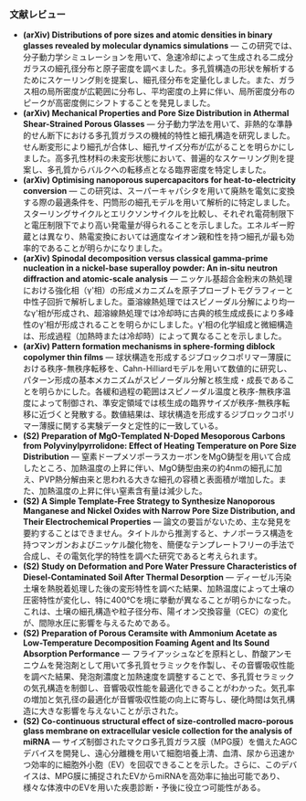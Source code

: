 ### 文献レビュー
- **(arXiv) Distributions of pore sizes and atomic densities in binary glasses revealed by molecular dynamics simulations** — この研究では、分子動力学シミュレーションを用いて、急速冷却によって生成される二成分ガラスの細孔径分布と原子密度を調べました。多孔質構造の形状を解析するためにスケーリング則を提案し、細孔径分布を定量化しました。また、ガラス相の局所密度が広範囲に分布し、平均密度の上昇に伴い、局所密度分布のピークが高密度側にシフトすることを発見しました。
- **(arXiv) Mechanical Properties and Pore Size Distribution in Athermal Shear-Strained Porous Glasses** — 分子動力学法を用いて、非熱的な準静的せん断下における多孔質ガラスの機械的特性と細孔構造を研究しました。せん断変形により細孔が合体し、細孔サイズ分布が広がることを明らかにしました。高多孔性材料の未変形状態において、普遍的なスケーリング則を提案し、多孔質からバルクへの転移点となる臨界密度を特定しました。
- **(arXiv) Optimising nanoporous supercapacitors for heat-to-electricity conversion** — この研究は、スーパーキャパシタを用いて廃熱を電気に変換する際の最適条件を、円筒形の細孔モデルを用いて解析的に特定しました。スターリングサイクルとエリクソンサイクルを比較し、それぞれ電荷制限下と電圧制限下でより高い発電量が得られることを示しました。エネルギー貯蔵とは異なり、熱電変換においては適度なイオン親和性を持つ細孔が最も効率的であることが明らかになりました。
- **(arXiv) Spinodal decomposition versus classical gamma-prime nucleation in a nickel-base superalloy powder: An in-situ neutron diffraction and atomic-scale analysis** — ニッケル基超合金粉末の熱処理における強化相（γ'相）の形成メカニズムを原子プローブトモグラフィーと中性子回折で解析しました。亜溶線熱処理ではスピノーダル分解により均一なγ'相が形成され、超溶線熱処理では冷却時に古典的核生成成長により多峰性のγ'相が形成されることを明らかにしました。γ'相の化学組成と微細構造は、形成過程（加熱時または冷却時）によって異なることを示しました。
- **(arXiv) Pattern formation mechanisms in sphere-forming diblock copolymer thin films** — 球状構造を形成するジブロックコポリマー薄膜における秩序-無秩序転移を、Cahn-Hilliardモデルを用いて数値的に研究し、パターン形成の基本メカニズムがスピノーダル分解と核生成・成長であることを明らかにした。各緩和過程の範囲はスピノーダル温度と秩序-無秩序温度によって制御され、準安定領域では核生成の臨界サイズが秩序-無秩序転移に近づくと発散する。数値結果は、球状構造を形成するジブロックコポリマー薄膜に関する実験データと定性的に一致している。
- **(S2) Preparation of MgO-Templated N-Doped Mesoporous Carbons from Polyvinylpyrrolidone: Effect of Heating Temperature on Pore Size Distribution** — 窒素ドープメソポーラスカーボンをMgO鋳型を用いて合成したところ、加熱温度の上昇に伴い、MgO鋳型由来の約4nmの細孔に加え、PVP熱分解由来と思われる大きな細孔の容積と表面積が増加した。また、加熱温度の上昇に伴い窒素含有量は減少した。
- **(S2) A Simple Template‐Free Strategy to Synthesize Nanoporous Manganese and Nickel Oxides with Narrow Pore Size Distribution, and Their Electrochemical Properties** — 論文の要旨がないため、主な発見を要約することはできません。タイトルから推測すると、ナノポーラス構造を持つマンガンおよびニッケル酸化物を、簡便なテンプレートフリーの手法で合成し、その電気化学的特性を調べた研究であると考えられます。
- **(S2) Study on Deformation and Pore Water Pressure Characteristics of Diesel-Contaminated Soil After Thermal Desorption** — ディーゼル汚染土壌を熱脱着処理した後の変形特性を調べた結果、加熱温度によって土壌の圧密特性が変化し、特に400℃を境に挙動が異なることが明らかになった。これは、土壌の細孔構造や粒子径分布、陽イオン交換容量（CEC）の変化が、間隙水圧に影響を与えるためである。
- **(S2) Preparation of Porous Ceramsite with Ammonium Acetate as Low-Temperature Decomposition Foaming Agent and Its Sound Absorption Performance** — フライアッシュなどを原料とし、酢酸アンモニウムを発泡剤として用いて多孔質セラミックを作製し、その音響吸収性能を調べた結果、発泡剤濃度と加熱速度を調整することで、多孔質セラミックの気孔構造を制御し、音響吸収性能を最適化できることがわかった。気孔率の増加と気孔径の最適化が音響吸収性能の向上に寄与し、硬化時間は気孔構造に大きな影響を与えないことが示された。
- **(S2) Co-continuous structural effect of size-controlled macro-porous glass membrane on extracellular vesicle collection for the analysis of miRNA** — サイズ制御されたマクロ多孔質ガラス膜（MPG膜）を備えたAGCデバイスを開発し、遠心分離機を用いて細胞培養上清、血清、尿から迅速かつ効率的に細胞外小胞（EV）を回収できることを示した。さらに、このデバイスは、MPG膜に捕捉されたEVからmiRNAを高効率に抽出可能であり、様々な体液中のEVを用いた疾患診断・予後に役立つ可能性がある。